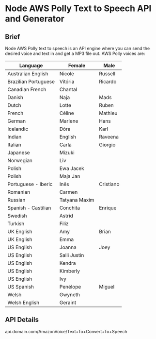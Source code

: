 # Node AWS Polly Text to Speech API and Generator

## Brief
Node AWS Polly text to speech is an API engine where you can send the desired voice and text in and get a MP3 file out.
AWS Polly voices are:

| Language |	Female | Male |
| --- | --- | --- |
|Australian English |	Nicole |	Russell |
|Brazilian Portuguese |	Vitória	| Ricardo |
|Canadian French |	Chantal |	 
|Danish |	Naja |	Mads |
|Dutch | Lotte |	Ruben |
|French |Céline |Mathieu |
|German |Marlene | Hans |
|Icelandic |Dóra | Karl |
|Indian | English | Raveena	|
|Italian | Carla |Giorgio |
|Japanese	| Mizuki |
|Norwegian | Liv |
|Polish | Ewa	Jacek |
|Polish | Maja	Jan |
|Portuguese - Iberic | Inês | Cristiano |
|Romanian | Carmen |
|Russian | Tatyana	Maxim |
|Spanish - Castilian | Conchita | Enrique |
|Swedish | Astrid	|
|Turkish | Filiz |
|UK English |	Amy	| Brian |
|UK English | Emma |
|US English	| Joanna | Joey |
|US English | Salli	Justin |
|US English | Kendra |
|US English | Kimberly |
|US English | Ivy |
|US Spanish	| Penélope |	Miguel |
|Welsh | Gwyneth |
|Welsh English | Geraint |

## API Details
api.domain.com/AmazonVoice/Text+To+Convert+To+Speech
